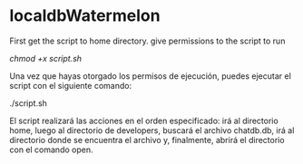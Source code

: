 # localdbWatermelon

First get the script to home directory.
give permissions to the script to run

*chmod +x script.sh*

Una vez que hayas otorgado los permisos de ejecución, puedes ejecutar el script con el siguiente comando:

./script.sh

El script realizará las acciones en el orden especificado: irá al directorio home, luego al directorio de developers, buscará el archivo chatdb.db, irá al directorio donde se encuentra el archivo y, finalmente, abrirá el directorio con el comando open.

